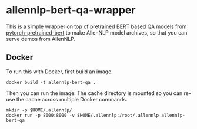 # allennlp-bert-qa-wrapper
This is a simple wrapper on top of pretrained BERT based QA models from [pytorch-pretrained-bert](https://github.com/huggingface/pytorch-pretrained-BERT) to make AllenNLP model archives, so that you can serve demos from AllenNLP.

## Docker

To run this with Docker, first build an image.

```
docker build -t allennlp-bert-qa .
```

Then you can run the image.  The cache directory is mounted so you can re-use the cache across
multiple Docker commands.

```
mkdir -p $HOME/.allennlp/
docker run -p 8000:8000 -v $HOME/.allennlp:/root/.allennlp allennlp-bert-qa
```
